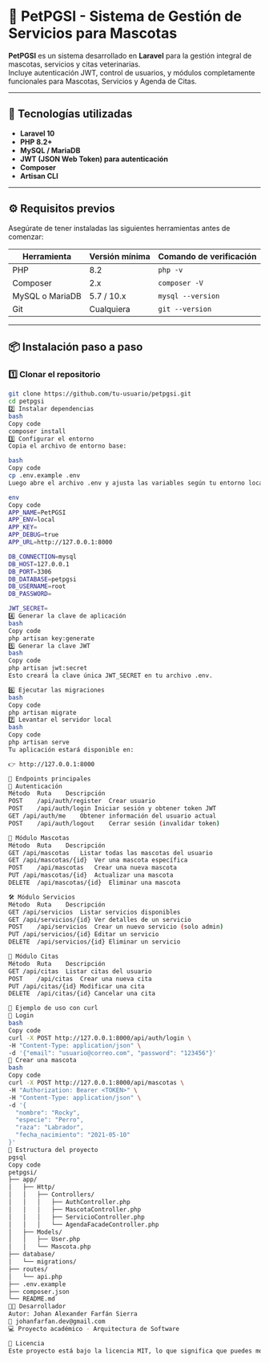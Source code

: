 # 🐾 PetPGSI - Sistema de Gestión de Servicios para Mascotas

**PetPGSI** es un sistema desarrollado en **Laravel** para la gestión integral de mascotas, servicios y citas veterinarias.  
Incluye autenticación JWT, control de usuarios, y módulos completamente funcionales para Mascotas, Servicios y Agenda de Citas.

---

## 🚀 Tecnologías utilizadas

- **Laravel 10**
- **PHP 8.2+**
- **MySQL / MariaDB**
- **JWT (JSON Web Token) para autenticación**
- **Composer**
- **Artisan CLI**

---

## ⚙️ Requisitos previos

Asegúrate de tener instaladas las siguientes herramientas antes de comenzar:

| Herramienta | Versión mínima | Comando de verificación |
|--------------|----------------|--------------------------|
| PHP | 8.2 | `php -v` |
| Composer | 2.x | `composer -V` |
| MySQL o MariaDB | 5.7 / 10.x | `mysql --version` |
| Git | Cualquiera | `git --version` |

---

## 📦 Instalación paso a paso

### 1️⃣ Clonar el repositorio

```bash
git clone https://github.com/tu-usuario/petpgsi.git
cd petpgsi
2️⃣ Instalar dependencias
bash
Copy code
composer install
3️⃣ Configurar el entorno
Copia el archivo de entorno base:

bash
Copy code
cp .env.example .env
Luego abre el archivo .env y ajusta las variables según tu entorno local:

env
Copy code
APP_NAME=PetPGSI
APP_ENV=local
APP_KEY=
APP_DEBUG=true
APP_URL=http://127.0.0.1:8000

DB_CONNECTION=mysql
DB_HOST=127.0.0.1
DB_PORT=3306
DB_DATABASE=petpgsi
DB_USERNAME=root
DB_PASSWORD=

JWT_SECRET=
4️⃣ Generar la clave de aplicación
bash
Copy code
php artisan key:generate
5️⃣ Generar la clave JWT
bash
Copy code
php artisan jwt:secret
Esto creará la clave única JWT_SECRET en tu archivo .env.

6️⃣ Ejecutar las migraciones
bash
Copy code
php artisan migrate
7️⃣ Levantar el servidor local
bash
Copy code
php artisan serve
Tu aplicación estará disponible en:

👉 http://127.0.0.1:8000

🧠 Endpoints principales
🔐 Autenticación
Método	Ruta	Descripción
POST	/api/auth/register	Crear usuario
POST	/api/auth/login	Iniciar sesión y obtener token JWT
GET	/api/auth/me	Obtener información del usuario actual
POST	/api/auth/logout	Cerrar sesión (invalidar token)

🐶 Módulo Mascotas
Método	Ruta	Descripción
GET	/api/mascotas	Listar todas las mascotas del usuario
GET	/api/mascotas/{id}	Ver una mascota específica
POST	/api/mascotas	Crear una nueva mascota
PUT	/api/mascotas/{id}	Actualizar una mascota
DELETE	/api/mascotas/{id}	Eliminar una mascota

🛠️ Módulo Servicios
Método	Ruta	Descripción
GET	/api/servicios	Listar servicios disponibles
GET	/api/servicios/{id}	Ver detalles de un servicio
POST	/api/servicios	Crear un nuevo servicio (solo admin)
PUT	/api/servicios/{id}	Editar un servicio
DELETE	/api/servicios/{id}	Eliminar un servicio

📅 Módulo Citas
Método	Ruta	Descripción
GET	/api/citas	Listar citas del usuario
POST	/api/citas	Crear una nueva cita
PUT	/api/citas/{id}	Modificar una cita
DELETE	/api/citas/{id}	Cancelar una cita

🧪 Ejemplo de uso con curl
🔑 Login
bash
Copy code
curl -X POST http://127.0.0.1:8000/api/auth/login \
-H "Content-Type: application/json" \
-d '{"email": "usuario@correo.com", "password": "123456"}'
🐾 Crear una mascota
bash
Copy code
curl -X POST http://127.0.0.1:8000/api/mascotas \
-H "Authorization: Bearer <TOKEN>" \
-H "Content-Type: application/json" \
-d '{
  "nombre": "Rocky",
  "especie": "Perro",
  "raza": "Labrador",
  "fecha_nacimiento": "2021-05-10"
}'
💾 Estructura del proyecto
pgsql
Copy code
petpgsi/
├── app/
│   ├── Http/
│   │   ├── Controllers/
│   │   │   ├── AuthController.php
│   │   │   ├── MascotaController.php
│   │   │   ├── ServicioController.php
│   │   │   └── AgendaFacadeController.php
│   ├── Models/
│   │   ├── User.php
│   │   └── Mascota.php
├── database/
│   └── migrations/
├── routes/
│   └── api.php
├── .env.example
├── composer.json
└── README.md
👨‍💻 Desarrollador
Autor: Johan Alexander Farfán Sierra
📧 johanfarfan.dev@gmail.com
💻 Proyecto académico - Arquitectura de Software

📜 Licencia
Este proyecto está bajo la licencia MIT, lo que significa que puedes modificarlo y distribuirlo libremente siempre que mantengas la atribución al autor original.

